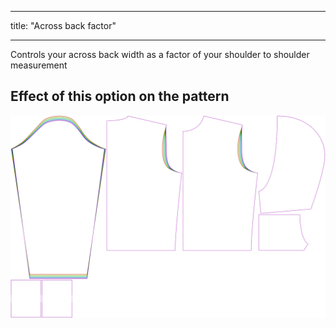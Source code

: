 ***

title: "Across back factor"

***

Controls your across back width as a factor of your shoulder to shoulder measurement

## Effect of this option on the pattern

![This image shows the effect of this option by superimposing several variants that have a different value for this option](huey_acrossbackfactor_sample.svg "Effect of this option on the pattern")
